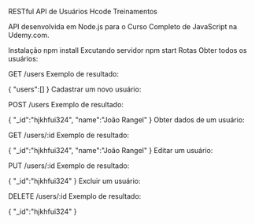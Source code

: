 RESTful API de Usuários
Hcode Treinamentos

API desenvolvida em Node.js para o Curso Completo de JavaScript na Udemy.com.

Instalação
npm install
Excutando servidor
npm start
Rotas
Obter todos os usuários:

GET /users
Exemplo de resultado:

{
    "users":[]
}
Cadastrar um novo usuário:

POST /users
Exemplo de resultado:

{
    "_id":"hjkhfui324",
    "name":"João Rangel"
}
Obter dados de um usuário:

GET /users/:id
Exemplo de resultado:

{
    "_id":"hjkhfui324",
    "name":"João Rangel"
}
Editar um usuário:

PUT /users/:id
Exemplo de resultado:

{
    "_id":"hjkhfui324"
}
Excluir um usuário:

DELETE /users/:id
Exemplo de resultado:

{
    "_id":"hjkhfui324"
}
